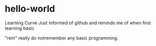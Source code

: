 # hello-world
Learning Curve
Just informed of github and reminds me of when first learning basic

"rem" really do notremember any basic programming.
